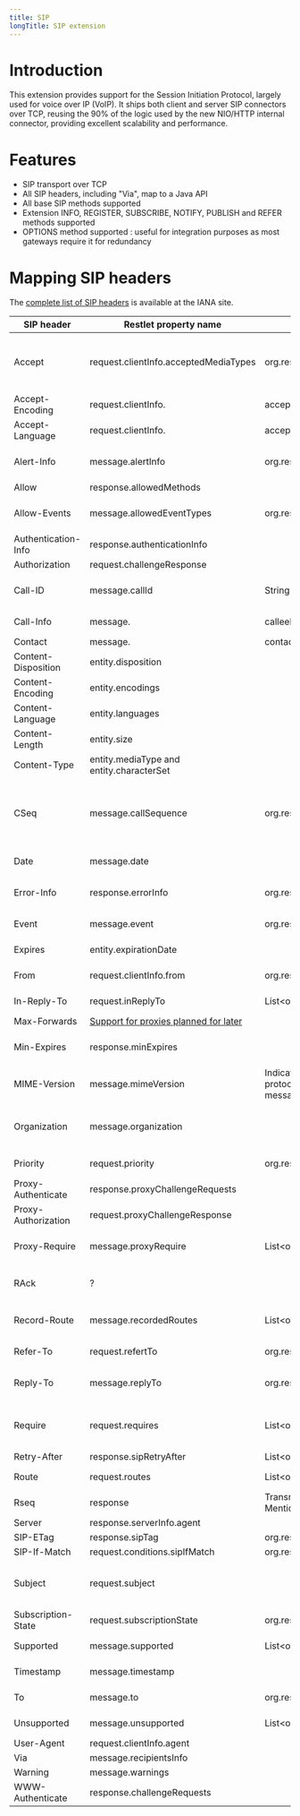 ```yaml
---
title: SIP
longTitle: SIP extension
---
```

# Introduction

This extension provides support for the Session Initiation Protocol,
largely used for voice over IP (VoIP). It ships both client and server
SIP connectors over TCP, reusing the 90% of the logic used by the new
NIO/HTTP internal connector, providing excellent scalability and
performance.

# Features

-   SIP transport over TCP
-   All SIP headers, including "Via", map to a Java API
-   All base SIP methods supported
-   Extension INFO, REGISTER, SUBSCRIBE, NOTIFY, PUBLISH and REFER
    methods supported
-   OPTIONS method supported : useful for integration purposes as most
    gateways require it for redundancy

# Mapping SIP headers

The [complete list of SIP headers](http://www.iana.org/assignments/sip-parameters)
is available at the IANA site.

SIP header | Restlet property name | Restlet property class | Description
---------- | --------------------- | ---------------------- | -----------
Accept | request.clientInfo.acceptedMediaTypes | org.restlet.data.Preference\<MediaType\> | Identical to HTTP with the exception that if no header field is present, the server should assume a default value of "application/sdp".
Accept-Encoding | request.clientInfo. | acceptedEncodings | Identical to HTTP.
Accept-Language | request.clientInfo. | acceptedLanguages | Identical to HTTP.
Alert-Info | message.alertInfo | org.restlet.ext.sip.data.Address | Specifies an alternative ring tone to the UAS or alternative ringback tone to the UAC.
Allow | response.allowedMethods |  | Identical to HTTP.
Allow-Events | message.allowedEventTypes | org.restlet.ext.sip.data.EventType | Includes a list of tokens which indicates the event packages supported. [See RFC 3265](http://tools.ietf.org/html/rfc3265#section-3.3.7).
Authentication-Info | response.authenticationInfo | | Identical to HTTP.
Authorization | request.challengeResponse |  | Identical to HTTP.
Call-ID | message.callId | String | Uniquely identifies a particular invitation or all registrations of a particular client.
Call-Info | message. | calleeInfo or callerInfo | List of org.restlet.ext.sip.data.Address | Provides additional information about the caller or callee.
Contact | message. | contact | org.restlet.ext.sip.data.ContactInfo | Provides a URI and additional parameters whose meaning depends on the type of request or response it is in.
Content-Disposition | entity.disposition |  | Similar to HTTP with no disposition types defined.
Content-Encoding | entity.encodings |  | Identical to HTTP.
Content-Language | entity.languages |  | Identical to HTTP.
Content-Length | entity.size |  | Identical to HTTP.
Content-Type | entity.mediaType and entity.characterSet |  | Identical to HTTP.
CSeq | message.callSequence | org.restlet.ext.sip.data.CallSequence | Serves to order transactions within a dialog, to provide a means to uniquely identify transactions, and to differentiate between new requests and request retransmissions.
Date | message.date |  | Similar to HTTP with restriction on the date format supported.
Error-Info | response.errorInfo | org.restlet.ext.sip.data.Address | Provides a pointer to additional information about the error status response.
Event | message.event | org.restlet.ext.sip.data.Event | Describes an event notification. [See RFC 3265](http://tools.ietf.org/html/rfc3265#section-3.1).
Expires | entity.expirationDate |  | Similar to HTTP but with SIP specificities.
From | request.clientInfo.from | org.restlet.ext.sip.data.Address | Similar to HTTP but with a more specific format.
In-Reply-To | request.inReplyTo | List\<org.restlet.ext.sip.data.CallId\> | Enumerates the Call-IDs that this call references or returns.
Max-Forwards | [Support for proxies planned for later](http://restlet.tigris.org/issues/show_bug.cgi?id=207) |  | Identical to HTTP.
Min-Expires | response.minExpires |  | Conveys the minimum refresh interval supported for soft-state element managed by that server.
MIME-Version | message.mimeVersion | Indicates what version of the MIME protocol was used to construct the message.
Organization | message.organization |  | Conveys the name of the organization to which the SIP element issuing the request or response belongs.
Priority | request.priority | org.restlet.ext.sip.data.Priority | Indicates the urgency of the request as perceived by the client.
Proxy-Authenticate | response.proxyChallengeRequests |  | Identical to HTTP.
Proxy-Authorization | request.proxyChallengeResponse |  | Identical to HTTP.
Proxy-Require | message.proxyRequire | List\<org.restlet.ext.sip.data.OptionTag\> | Used to indicate proxy-sensitive features that must be supported by the proxy.
RAck | ? |  | Supports reliability of provisional responses. Mentionned in [RFC 3262](http://tools.ietf.org/html/rfc3262#section-7.2).
Record-Route | message.recordedRoutes | List\<org.restlet.ext.sip.data.Address\> | Inserted by proxies in a request to force future requests in the dialog to be routed through the proxy.
Refer-To | request.refertTo | org.restlet.ext.sip.data.Address | Provides a URL to reference. See [RFC 3515](http://tools.ietf.org/html/rfc3515#section-2.1).
Reply-To | message.replyTo | org.restlet.ext.sip.data.Address | Contains a logical return URI that may be different from the From header field. 
Require | request.requires | List\<org.restlet.ext.sip.data.OptionTag\> | Used by UACs to tell UASs about options that the UAC expects the UAS to support in order to process the request.
Retry-After | response.sipRetryAfter | List\<org.restlet.ext.sip.data.Availability\> | Identical to HTTP.
Route | request.routes | List\<org.restlet.ext.sip.data.Address\> | Used to force routing for a request through the listed set of proxies.
Rseq | response | Transmit provisional responses reliably. Mentionned in [RFC 3262](http://tools.ietf.org/html/rfc3262#section-7.1)
Server | response.serverInfo.agent |  | Identical to HTTP.
SIP-ETag | response.sipTag | org.restlet.data.Tag | [See RFC 3903](http://tools.ietf.org/html/rfc3903#section-11.3.1)
SIP-If-Match | request.conditions.sipIfMatch | org.restlet.data.Tag | [See RFC 3903](http://tools.ietf.org/html/rfc3903#section-11.3.2)
Subject | request.subject |  | Provides a summary or indicates the nature of the call, allowing call filtering without having to parse the session description.
Subscription-State | request.subscriptionState | org.restlet.ext.sip.data.SubscriptionState | Provides the state of a subscription. [See RFC 3265](http://tools.ietf.org/html/rfc3265#section-3.2.4).
Supported | message.supported | List\<org.restlet.ext.sip.data.OptionTag\> | Enumerates all the extensions supported by the UAC or UAS.
Timestamp | message.timestamp |  | Describes when the UAC sent the request to the UAS.
To | message.to | org.restlet.ext.sip.data.Address | Specifies the logical recipient of the request.
Unsupported | message.unsupported | List\<org.restlet.ext.sip.data.OptionTag\> | Lists the features not supported by the UAS.
User-Agent | request.clientInfo.agent |  | Identical to HTTP.
Via | message.recipientsInfo |  | Identical to HTTP.
Warning | message.warnings |  | Identical to HTTP.
WWW-Authenticate | response.challengeRequests |  | Identical to HTTP.
